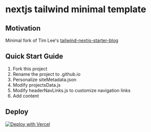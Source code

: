 # nextjs tailwind minimal template

## Motivation

Minimal fork of Tim Lee's
[tailwind-nextjs-starter-blog](https://github.com/timlrx/tailwind-nextjs-starter-blog)

## Quick Start Guide

1. Fork this project
2. Rename the project to .github.io
3. Personalize siteMetadata.json
4. Modify projectsData.js
5. Modify headerNavLinks.js to customize navigation links
6. Add content

## Deploy

[![Deploy with Vercel](https://vercel.com/button)](https://vercel.com/new/git/external?repository-url=https://github.com/Jordan-Gilliam/nextjs-template)
